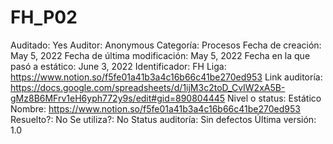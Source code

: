 # FH_P02

Auditado: Yes
Auditor: Anonymous
Categoría: Procesos
Fecha de creación: May 5, 2022
Fecha de última modificación: May 5, 2022
Fecha en la que pasó a estático: June 3, 2022
Identificador: FH
Liga:  https://www.notion.so/f5fe01a41b3a4c16b66c41be270ed953 
Link auditoría: https://docs.google.com/spreadsheets/d/1ijM3c2toD_CvIW2xA5B-gMz8B6MFrv1eH6yph772y9s/edit#gid=890804445
Nivel o status: Estático
Nombre:  https://www.notion.so/f5fe01a41b3a4c16b66c41be270ed953 
Resuelto?: No
Se utiliza?: No
Status auditoría: Sin defectos
Última versión: 1.0